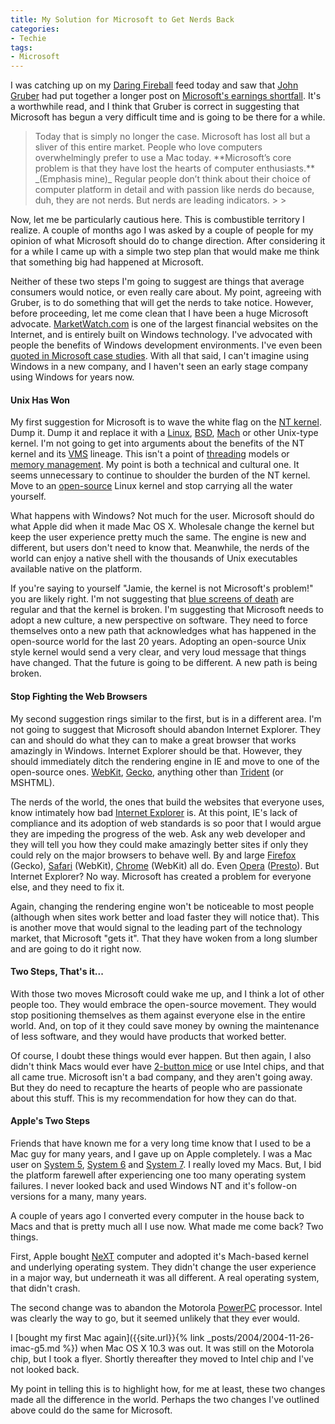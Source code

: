 ```yaml
---
title: My Solution for Microsoft to Get Nerds Back
categories:
- Techie
tags:
- Microsoft
---
```


I was catching up on my [Daring Fireball](http://daringfireball.net/) feed today and saw that [John Gruber](http://en.wikipedia.org/wiki/John_Gruber) had put together a longer post on [Microsoft's earnings shortfall](http://daringfireball.net/2009/07/microsofts_long_slow_decline). It's a worthwhile read, and I think that Gruber is correct in suggesting that Microsoft has begun a very difficult time and is going to be there for a while.


<blockquote>Today that is simply no longer the case. Microsoft has lost all but a sliver of this entire market. People who love computers overwhelmingly prefer to use a Mac today. **Microsoft’s core problem is that they have lost the hearts of computer enthusiasts.** _(Emphasis mine)_ Regular people don’t think about their choice of computer platform in detail and with passion like nerds do because, duh, they are not nerds. But nerds are leading indicators.
> 
> </blockquote>

Now, let me be particularly cautious here. This is combustible territory I realize. A couple of months ago I was asked by a couple of people for my opinion of what Microsoft should do to change direction. After considering it for a while I came up with a simple two step plan that would make me think that something big had happened at Microsoft.

Neither of these two steps I'm going to suggest are things that average consumers would notice, or even really care about. My point, agreeing with Gruber, is to do something that will get the nerds to take notice. However, before proceeding, let me come clean that I have been a huge Microsoft advocate. [MarketWatch.com](http://www.marketwatch.com/) is one of the largest financial websites on the Internet, and is entirely built on Windows technology. I've advocated with people the benefits of Windows development environments. I've even been [quoted in Microsoft case studies](http://download.microsoft.com/documents/customerevidence/8620_Windows_DNA_Helps_MarketWatch.com_D.doc). With all that said, I can't imagine using Windows in a new company, and I haven't seen an early stage company using Windows for years now.
<!-- more -->

#### Unix Has Won

My first suggestion for Microsoft is to wave the white flag on the [NT kernel](http://en.wikipedia.org/wiki/Architecture_of_Windows_NT). Dump it. Dump it and replace it with a [Linux](http://www.linux.org/), [BSD](http://www.freebsd.org/), [Mach](http://en.wikipedia.org/wiki/Mach_(kernel)) or other Unix-type kernel. I'm not going to get into arguments about the benefits of the NT kernel and its [VMS](http://en.wikipedia.org/wiki/OpenVMS) lineage. This isn't a point of [threading](http://en.wikipedia.org/wiki/Thread_(computer_science)) models or [memory management](http://en.wikipedia.org/wiki/Memory_management). My point is both a technical and cultural one. It seems unnecessary to continue to shoulder the burden of the NT kernel. Move to an [open-source](http://en.wikipedia.org/wiki/Open_source) Linux kernel and stop carrying all the water yourself.

What happens with Windows? Not much for the user. Microsoft should do what Apple did when it made Mac OS X. Wholesale change the kernel but keep the user experience pretty much the same. The engine is new and different, but users don't need to know that. Meanwhile, the nerds of the world can enjoy a native shell with the thousands of Unix executables available native on the platform.

If you're saying to yourself "Jamie, the kernel is not Microsoft's problem!" you are likely right. I'm not suggesting that [blue screens of death](http://en.wikipedia.org/wiki/Blue_screen_of_death) are regular and that the kernel is broken. I'm suggesting that Microsoft needs to adopt a new culture, a new perspective on software. They need to force themselves onto a new path that acknowledges what has happened in the open-source world for the last 20 years. Adopting an open-source Unix style kernel would send a very clear, and very loud message that things have changed. That the future is going to be different. A new path is being broken.

#### Stop Fighting the Web Browsers

My second suggestion rings similar to the first, but is in a different area. I'm not going to suggest that Microsoft should abandon Internet Explorer. They can and should do what they can to make a great browser that works amazingly in Windows. Internet Explorer should be that. However, they should immediately ditch the rendering engine in IE and move to one of the open-source ones. [WebKit](http://webkit.org/), [Gecko](https://developer.mozilla.org/en/Gecko), anything other than [Trident](http://en.wikipedia.org/wiki/Trident_(layout_engine)) (or MSHTML).

The nerds of the world, the ones that build the websites that everyone uses, know intimately how bad [Internet Explorer](http://www.microsoft.com/windows/internet-explorer/default.aspx) is. At this point, IE's lack of compliance and its adoption of web standards is so poor that I would argue they are impeding the progress of the web. Ask any web developer and they will tell you how they could make amazingly better sites if only they could rely on the major browsers to behave well. By and large [Firefox](http://www.mozilla.com/en-US/firefox/firefox.html) (Gecko), [Safari](http://www.apple.com/safari/) (WebKit), [Chrome](http://www.google.com/chrome) (WebKit) all do. Even [Opera](http://www.opera.com/) ([Presto](http://en.wikipedia.org/wiki/Presto_(layout_engine))). But Internet Explorer? No way. Microsoft has created a problem for everyone else, and they need to fix it.

Again, changing the rendering engine won't be noticeable to most people (although when sites work better and load faster they will notice that). This is another move that would signal to the leading part of the technology market, that Microsoft "gets it". That they have woken from a long slumber and are going to do it right now.

#### Two Steps, That's it...

With those two moves Microsoft could wake me up, and I think a lot of other people too. They would embrace the open-source movement. They would stop positioning themselves as them against everyone else in the entire world. And, on top of it they could save money by owning the maintenance of less software, and they would have products that worked better.

Of course, I doubt these things would ever happen. But then again, I also didn't think Macs would ever have [2-button mice](http://www.apple.com/mightymouse/) or use Intel chips, and that all came true. Microsoft isn't a bad company, and they aren't going away. But they do need to recapture the hearts of people who are passionate about this stuff. This is my recommendation for how they can do that.

#### Apple's Two Steps

Friends that have known me for a very long time know that I used to be a Mac guy for many years, and I gave up on Apple completely. I was a Mac user on [System 5](http://en.wikipedia.org/wiki/History_of_Mac_OS#System_1.2C_2.2C_3_.26_4), [System 6](http://en.wikipedia.org/wiki/System_6) and [System 7](http://en.wikipedia.org/wiki/System_7). I really loved my Macs. But, I bid the platform farewell after experiencing one too many operating system failures. I never looked back and used Windows NT and it's follow-on versions for a many, many years.

A couple of years ago I converted every computer in the house back to Macs and that is pretty much all I use now. What made me come back? Two things.

First, Apple bought [NeXT](http://en.wikipedia.org/wiki/NeXT) computer and adopted it's Mach-based kernel and underlying operating system. They didn't change the user experience in a major way, but underneath it was all different. A real operating system, that didn't crash.

The second change was to abandon the Motorola [PowerPC](http://en.wikipedia.org/wiki/PowerPC) processor. Intel was clearly the way to go, but it seemed unlikely that they ever would.

I [bought my first Mac again]({{site.url}}{% link _posts/2004/2004-11-26-imac-g5.md %}) when Mac OS X 10.3 was out. It was still on the Motorola chip, but I took a flyer. Shortly thereafter they moved to Intel chip and I've not looked back.

My point in telling this is to highlight how, for me at least, these two changes made all the difference in the world. Perhaps the two changes I've outlined above could do the same for Microsoft.
